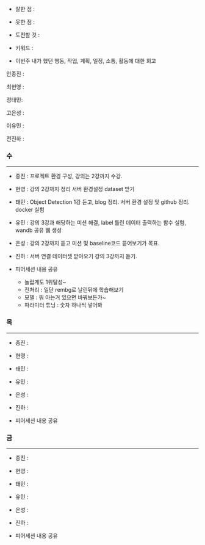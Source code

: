 - 잘한 점 : 

- 못한 점 : 
    
- 도전할 것 : 

- 키워드 : 

- 이번주 내가 했던 행동, 작업, 계획, 일정, 소통, 활동에 대한 회고

안종진 : 

최현영 : 

정태민:  

고은성 : 

이유민 : 

전진하 : 

### 수

---

- 종진 : 프로젝트 환경 구성, 강의는 2강까지 수강.
- 현영 : 강의 2강까지 정리 서버 환경설정 dataset 받기
- 태민 : Object Detection 1강 듣고, blog 정리. 서버 환경 설정 및 github 정리. docker 실험 
- 유민 : 강의 3강과 해당하는 미션 해결, label 틀린 데이터 출력하는 함수 실험, wandb 공유 웹 생성
- 은성 : 강의 2강까지 듣고 미션 및 baseline코드 뜯어보기가 목표. 
- 진하 : 서버 연결 데이터셋 받아오기 강의 3강까지 듣기.

- 피어세션 내용 공유
    - 놀랍게도 1위달성~
    - 전처리 : 일단 rembg로 날린뒤에 학습해보기
    - 모델 : 뭐 아는거 있으면 바꿔보든가~
    - 파라미터 튜닝 : 숫자 하나씩 넣어봐
### 목

---

- 종진 : 
- 현영 : 
- 태민 : 
- 유민 : 
- 은성 : 
- 진하 : 

- 피어세션 내용 공유

### 금

---

- 종진 : 
- 현영 : 
- 태민 : 
- 유민 : 
- 은성 : 
- 진하 : 

- 피어세션 내용 공유
